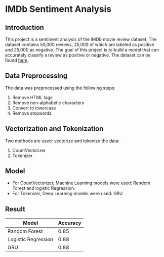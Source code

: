 # IMDb Sentiment Analysis

## Introduction

This project is a sentiment analysis of the IMDb movie review dataset. The dataset contains 50,000 reviews, 25,000 of which are labeled as positive and 25,000 as negative. The goal of this project is to build a model that can accurately classify a review as positive or negative. The dataset can be found [here](https://www.kaggle.com/lakshmi25npathi/imdb-dataset-of-50k-movie-reviews).

## Data Preprocessing

The data was preprocessed using the following steps:

1. Remove HTML tags
2. Remove non-alphabetic characters
3. Convert to lowercase
4. Remove stopwords

## Vectorization and Tokenization

Two methods are used: vectorize and tokenize the data:

1. CountVectorizer
2. Tokenizer

## Model

- For CountVectorizer, Machine Learning models were used: Random Forest and logistic Regression.
- For Tokenizer, Deep Learning models were used: GRU

## Result

| Model               | Accuracy |
| ------------------- | -------- |
| Random Forest       | 0.85     |
| Logistic Regression | 0.88     |
| GRU                 | 0.88     |

